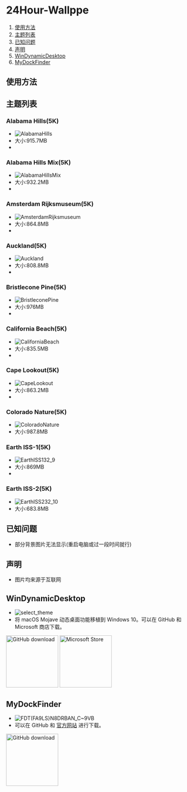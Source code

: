 # 24Hour-Wallppe
1. [使用方法](#使用方法)
1. [主题列表](#主题列表)
1. [已知问题](#已知问题)
1. [声明](#声明)
1. [WinDynamicDesktop](#WinDynamicDesktop)
1. [MyDockFinder](#MyDockFinder)

## 使用方法

## 主题列表

### Alabama Hills(5K)
* ![AlabamaHills](https://user-images.githubusercontent.com/74455258/125309073-09779a00-e364-11eb-9805-1ef26218f69c.jpg)
* 大小:915.7MB
* 
### Alabama Hills Mix(5K)
* ![AlabamaHillsMix](https://user-images.githubusercontent.com/74455258/125309582-768b2f80-e364-11eb-8013-557111f69649.jpg)
* 大小:932.2MB
* 
### Amsterdam Rijksmuseum(5K)
* ![AmsterdamRijksmuseum](https://user-images.githubusercontent.com/74455258/125310172-f0231d80-e364-11eb-92f1-12581da57a50.jpg)
* 大小:864.8MB
* 
### Auckland(5K)
* ![Auckland](https://user-images.githubusercontent.com/74455258/125310499-37111300-e365-11eb-9211-283cc53fb66c.jpg)
* 大小:808.8MB
* 
### Bristlecone Pine(5K)
* ![BristleconePine](https://user-images.githubusercontent.com/74455258/125310772-763f6400-e365-11eb-8e2e-0702500f6d3d.jpg)
* 大小:976MB
* 
### California Beach(5K)
* ![CaliforniaBeach](https://user-images.githubusercontent.com/74455258/125311092-bbfc2c80-e365-11eb-9269-8f2f056fdafc.jpg)
* 大小:835.5MB
*
### Cape Lookout(5K)
* ![CapeLookout](https://user-images.githubusercontent.com/74455258/125311562-15645b80-e366-11eb-95d4-39a0ba490a49.jpg)
* 大小:863.2MB
*
### Colorado Nature(5K)
* ![ColoradoNature](https://user-images.githubusercontent.com/74455258/125312336-c3700580-e366-11eb-9bb1-cbd3c020564c.jpg)
* 大小:987.8MB

### Earth ISS-1(5K)
* ![EarthISS132_9](https://user-images.githubusercontent.com/74455258/125312782-2eb9d780-e367-11eb-8c93-e36533fdc02d.jpg)
* 大小:869MB
*
### Earth ISS-2(5K)
* ![EarthISS232_10](https://user-images.githubusercontent.com/74455258/125313026-6aed3800-e367-11eb-89ea-dd95566ee371.jpg)
* 大小:683.8MB
  
## 已知问题

* 部分背景图片无法显示(重启电脑或过一段时间就行)

## 声明

* 图片均来源于互联网


## WinDynamicDesktop
* ![select_theme](https://user-images.githubusercontent.com/74455258/125305747-31193300-e361-11eb-8e8a-cb071cd222b4.png)
* 将 macOS Mojave 动态桌面功能移植到 Windows 10。可以在 GitHub 和 Microsoft 商店下载。

<a href="https://github.com/t1m0thyj/WinDynamicDesktop/releases/latest"><img src="https://github.com/t1m0thyj/WinDynamicDesktop/blob/master/images/download_github.png?raw=true" alt="GitHub download" width="142"></a>
<a href="//www.microsoft.com/store/apps/9nm8n7dq3z5f?cid=storebadge&ocid=badge"><img src="https://developer.microsoft.com/store/badges/images/English_get-it-from-MS.png" alt="Microsoft Store" width="142"/></a>


## MyDockFinder
* ![FDT(FA9LS}N8DRBAN_C~9VB](https://user-images.githubusercontent.com/74455258/125305128-b4865480-e360-11eb-855d-8148555a0d60.png)
* 可以在 GitHub 和 [官方网站](https://www.mydockfinder.com/) 进行下载。

<a href="https://github.com/mydockfinder/mydockfinder/releases"><img src="https://github.com/t1m0thyj/WinDynamicDesktop/blob/master/images/download_github.png?raw=true" alt="GitHub download" width="142"></a>
